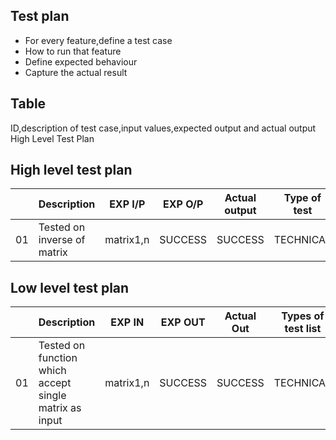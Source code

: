 ## Test plan
* For every feature,define a test case
* How to run that feature
* Define expected behaviour
* Capture the actual result

## Table
ID,description of test case,input values,expected output and actual output
High Level Test Plan


## High level test plan

|  |Description|EXP I/P|EXP O/P|Actual output|Type of test|
|--|--|--|--|--|--|
|01|Tested on inverse of matrix|matrix1,n|SUCCESS|SUCCESS|TECHNICAL|


## Low level test plan

|  |Description|EXP IN|EXP OUT|Actual Out|Types of test list|
|--|--|--|--|--|--|
|01|Tested on function which accept single matrix as input|matrix1,n|SUCCESS|SUCCESS|TECHNICAL|


